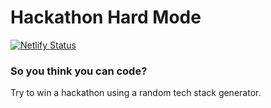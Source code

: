 # Hackathon Hard Mode

[![Netlify Status](https://api.netlify.com/api/v1/badges/83d7e975-bc75-4be5-9760-15c1bf3cfd3a/deploy-status)](https://app.netlify.com/sites/sa-slotmachine/deploys)

### So you think you can code?
Try to win a hackathon using a random tech stack generator.
